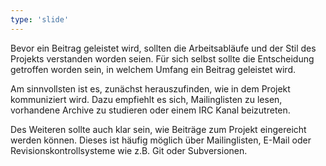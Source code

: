 ```yaml
---
type: 'slide'
---
```

Bevor ein Beitrag geleistet wird, sollten die Arbeitsabläufe und der Stil des Projekts verstanden worden seien. Für sich selbst sollte die Entscheidung getroffen worden sein, 
in welchem Umfang ein Beitrag geleistet wird.

Am sinnvollsten ist es, zunächst herauszufinden, wie in dem Projekt kommuniziert wird.
Dazu empfiehlt es sich, Mailinglisten zu lesen, vorhandene Archive zu studieren oder einem IRC Kanal beizutreten.

Des Weiteren sollte auch klar sein, wie Beiträge zum Projekt eingereicht werden können.
Dieses ist häufig möglich über Mailinglisten, E-Mail oder Revisionskontrollsysteme wie z.B. Git oder Subversionen.